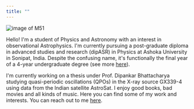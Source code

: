 ```yaml
---
title: ""
---
```

<style>
  h1 {
    display: none;
  }
</style>
![image of M51](/assets/images/M51.jpg)

Hello! I'm a student of Physics and Astronomy with an interest in observational Astrophysics. I'm currently pursuing a post-graduate diploma in advanced studies and research (dipASR) in Physics at Ashoka University in Sonipat, India. Despite the confusing name, it's functionally the final year of a 4-year undergraduate degree (see more [here](https://www.ashoka.edu.in/the-ashoka-scholars-programme/)).

I'm currently working on a thesis under Prof. Dipankar Bhattacharya studying quasi-periodic oscillations (QPOs) in the X-ray source GX339-4 using data from the Indian satellite AstroSat. I enjoy good books, bad movies and all kinds of music. Here you can find some of my work and interests. You can reach out to me [here](mailto:esha.sajjanhar@gmail.com).
